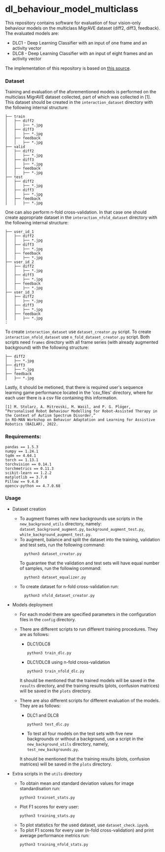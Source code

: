 # dl_behaviour_model_multiclass
This repository contains software for evaluation of four vision-only behaviour models on the multiclass MigrAVE dataset (diff2, diff3, feedback).
The evaluated models are:
* DLC1 - Deep Learning Classifier with an input of one frame and an activity vector
* DLC8 - Deep Learning Classifier with an input of eight frames and an activity vector

The implementation of this repository is based on [this source](https://github.com/JPedroRBelo/pyMDQN).

### Dataset
Training and evaluation of the aforementioned models is performed on the multiclass MigrAVE dataset collected, part of which was collected in [1]. 
This dataset should be created in the `interaction_dataset` directory with the following internal structure:
```
├── train
│   ├── diff2
│   │   ├── *.jpg
│   ├── diff3
│   │   ├── *.jpg
│   ├── feedback
│   │   ├── *.jpg
├── valid
│   ├── diff2
│   │   ├── *.jpg
│   ├── diff3
│   │   ├── *.jpg
│   ├── feedback
│   │   ├── *.jpg
├── test
│   ├── diff2
│   │   ├── *.jpg
│   ├── diff3
│   │   ├── *.jpg
│   ├── feedback
│   │   ├── *.jpg
```
 
One can also perform n-fold cross-validation. In that case one should create appropriate dataset in the  `interaction_nfold_dataset` directory with the following internal structure:
```
├── user_id_1
│   ├── diff2
│   │   ├── *.jpg
│   ├── diff3
│   │   ├── *.jpg
│   ├── feedback
│   │   ├── *.jpg
├── user_id_2
│   ├── diff2
│   │   ├── *.jpg
│   ├── diff3
│   │   ├── *.jpg
│   ├── feedback
│   │   ├── *.jpg
├── user_id_3
│   ├── diff2
│   │   ├── *.jpg
│   ├── diff3
│   │   ├── *.jpg
│   ├── feedback
│   │   ├── *.jpg
:
```
To create `interaction_dataset` use `dataset_creator.py` script. To create `interaction_nfold_dataset` use `n_fold_dataset_creator.py` script. Both scripts need `frames` directory with all frame series (with already augmented background) with the following structure:
```
├── diff2
│   ├── *.jpg
├── diff3
│   ├── *.jpg
├── feedback
│   ├── *.jpg
```
Lastly, it should be metioned, that there is required user's sequence learning game performance located in the 'csv_files' directory, where for each user there is a csv file containing this information.

```
[1] M. Stolarz, A. Mitrevski, M. Wasil, and P. G. Plöger, 
“Personalised Robot Behaviour Modelling for Robot-Assisted Therapy in the Context of Autism Spectrum Disorder,” 
in RO-MAN Workshop on Behavior Adaptation and Learning for Assistive Robotics (BAILAR), 2022.
```

### Requirements:
```
pandas == 1.5.3
numpy == 1.24.1
tqdm == 4.64.1
torch == 1.13.1
torchvision == 0.14.1
torchmetrics == 0.11.3
scikit-learn == 1.2.2
matplotlib == 3.7.0
Pillow == 9.4.0
opencv-python == 4.7.0.68
```

### Usage
* Dataset creation
  * To augment frames with new backgrounds use scripts in the `new_background_utils` directory, namely: `dataset_background_augment.py`, `background_augment_test.py`, `white_background_augment_test.py`.
  * To augment, balance and split the dataset into the training, validation and test sets, run the following command:
    ```
      python3 dataset_creator.py
    ```
    To guarantee that the validation and test sets will have equal number of samples, run the following command:
    ```
      python3 dataset_equalizer.py
    ```
  * To create dataset for n-fold cross-validation run:
    ```
      python3 nfold_dataset_creator.py
    ```
* Models deployment
  * For each model there are specified parameters in the configuration files in the `config` directory. 
  * There are different scripts to run different training procedures. They are as follows:
    * DLC1/DLC8
      ```
      python3 train_dlc.py
      ```
    * DLC1/DLC8 using n-fold cross-validation
      ```
      python3 train_nfold_dlc.py
      ```
    
    It should be mentioned that the trained models will be saved in the `results` directory, and the training results (plots, confusion matrices) will be saved in the `plots` directory.
  
  * There are also different scripts for different evaluation of the models. They are as follows:
    * DLC1 and DLC8
      ```
      python3 test_dlc.py
      ```
    * To test all four models on the test sets with five new backgrounds or without a background, use a script in the `new_background_utils` directory, namely, `test_new_backgrounds.py`.
    
    It should be mentioned that the training results (plots, confusion matrices) will be saved in the `plots` directory.

* Extra scripts in the `utils` directory
  * To obtain mean and standard deviation values for image standardisation run:
    ```
    python3 trainset_stats.py
    ```
  * Plot F1 scores for every user:
    ```
    python3 training_stats.py
    ```
  * To plot statistics for the used dataset, use `dataset_check.ipynb`.
  * To plot F1 scores for every user (n-fold cross-validation) and print average performance metrics run: 
    ```
    python3 training_nfold_stats.py
    ```
